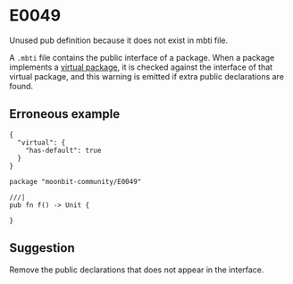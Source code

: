 # E0049

Unused pub definition because it does not exist in mbti file.

A `.mbti` file contains the public interface of a package. When a package
implements a [virtual package](../../toolchain/moon/package.md#virtual-package), it
is checked against the interface of that virtual package, and this warning is
emitted if extra public declarations are found.

## Erroneous example

```moonbit
{
  "virtual": {
    "has-default": true
  }
}
```

```moonbit
package "moonbit-community/E0049"
```

```moonbit
///|
pub fn f() -> Unit {

}
```

## Suggestion

Remove the public declarations that does not appear in the interface.
